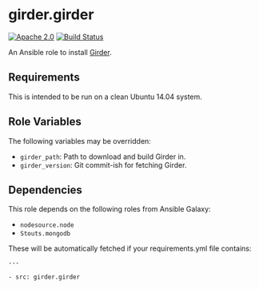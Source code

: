 girder.girder
=============
[![Apache 2.0](https://img.shields.io/badge/license-Apache%202-blue.svg)](https://raw.githubusercontent.com/girder/ansible-role-girder/master/LICENSE)
[![Build Status](https://travis-ci.org/girder/ansible-role-girder.svg?branch=master)](https://travis-ci.org/girder/ansible-role-girder)

An Ansible role to install [Girder](https://github.com/girder/girder).

Requirements
------------

This is intended to be run on a clean Ubuntu 14.04 system.

Role Variables
--------------

The following variables may be overridden:

* `girder_path`: Path to download and build Girder in.
* `girder_version`: Git commit-ish for fetching Girder.

Dependencies
------------

This role depends on the following roles from Ansible Galaxy:

* `nodesource.node`
* `Stouts.mongodb`

These will be automatically fetched if your requirements.yml file contains:
```
---

- src: girder.girder
```
